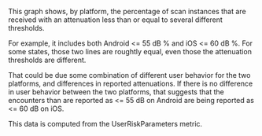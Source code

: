 This graph shows, by platform, the percentage of scan instances that are received with an attenuation less than or equal to several different thresholds. 

For example, it includes both Android <= 55 dB % and iOS <= 60 dB %. For some states, those two lines are roughtly equal, even those the attenuation thresholds are different. 

That could be due some combination of different user behavior for the two platforms, and differences in reported attenuations. If there is no difference in user behavior between the two platforms, that suggests that the encounters than are reported as <= 55 dB on Android are being reported as <= 60 dB on iOS. 

This data is computed from the UserRiskParameters metric. 
